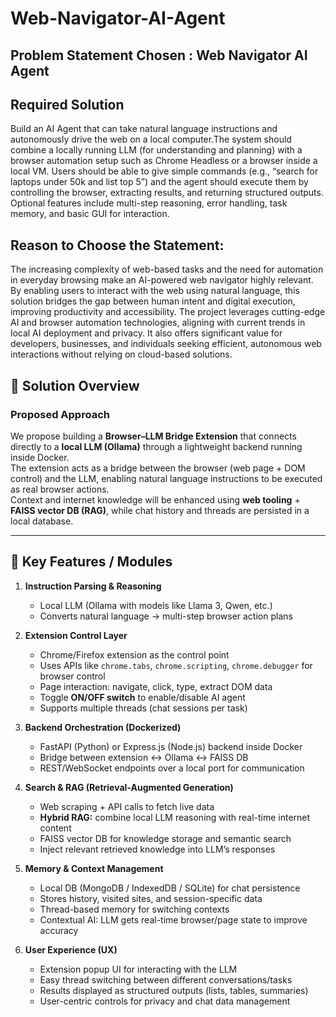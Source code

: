 # Web-Navigator-AI-Agent

## Problem Statement Chosen : Web Navigator AI Agent

## Required Solution

Build an AI Agent that can take natural language instructions and autonomously drive the web on a local computer.The system should combine a locally running LLM (for understanding and planning) with a browser automation setup such as Chrome Headless or a browser inside a local VM. Users should be able to give simple commands (e.g., “search for laptops under 50k and list top 5”) and the agent should execute them by controlling the browser, extracting results, and returning structured outputs. Optional features include multi-step reasoning, error handling, task memory, and basic GUI for interaction.

## Reason to Choose the Statement:

The increasing complexity of web-based tasks and the need for automation in everyday browsing make an AI-powered web navigator highly relevant. By enabling users to interact with the web using natural language, this solution bridges the gap between human intent and digital execution, improving productivity and accessibility. The project leverages cutting-edge AI and browser automation technologies, aligning with current trends in local AI deployment and privacy. It also offers significant value for developers, businesses, and individuals seeking efficient, autonomous web interactions without relying on cloud-based solutions.

## 🚀 Solution Overview

### Proposed Approach
We propose building a **Browser–LLM Bridge Extension** that connects directly to a **local LLM (Ollama)** through a lightweight backend running inside Docker.  
The extension acts as a bridge between the browser (web page + DOM control) and the LLM, enabling natural language instructions to be executed as real browser actions.  
Context and internet knowledge will be enhanced using **web tooling** + **FAISS vector DB (RAG)**, while chat history and threads are persisted in a local database.

---

## 🔑 Key Features / Modules

1. **Instruction Parsing & Reasoning**  
   - Local LLM (Ollama with models like Llama 3, Qwen, etc.)  
   - Converts natural language → multi-step browser action plans  

2. **Extension Control Layer**  
   - Chrome/Firefox extension as the control point  
   - Uses APIs like `chrome.tabs`, `chrome.scripting`, `chrome.debugger` for browser control  
   - Page interaction: navigate, click, type, extract DOM data  
   - Toggle **ON/OFF switch** to enable/disable AI agent  
   - Supports multiple threads (chat sessions per task)  

3. **Backend Orchestration (Dockerized)**  
   - FastAPI (Python) or Express.js (Node.js) backend inside Docker  
   - Bridge between extension ↔ Ollama ↔ FAISS DB  
   - REST/WebSocket endpoints over a local port for communication  

4. **Search & RAG (Retrieval-Augmented Generation)**  
   - Web scraping + API calls to fetch live data  
   - **Hybrid RAG:** combine local LLM reasoning with real-time internet content  
   - FAISS vector DB for knowledge storage and semantic search  
   - Inject relevant retrieved knowledge into LLM’s responses  

5. **Memory & Context Management**  
   - Local DB (MongoDB / IndexedDB / SQLite) for chat persistence  
   - Stores history, visited sites, and session-specific data  
   - Thread-based memory for switching contexts  
   - Contextual AI: LLM gets real-time browser/page state to improve accuracy  

6. **User Experience (UX)**  
   - Extension popup UI for interacting with the LLM  
   - Easy thread switching between different conversations/tasks  
   - Results displayed as structured outputs (lists, tables, summaries)  
   - User-centric controls for privacy and chat data management  
